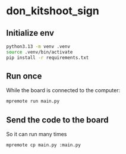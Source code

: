 # don_kitshoot_sign

## Initialize env

```sh
python3.13 -m venv .venv
source .venv/bin/activate
pip install -r requirements.txt
```

## Run once

While the board is connected to the computer:

```sh
mpremote run main.py
```

## Send the code to the board

So it can run many times

```sh
mpremote cp main.py :main.py
```
